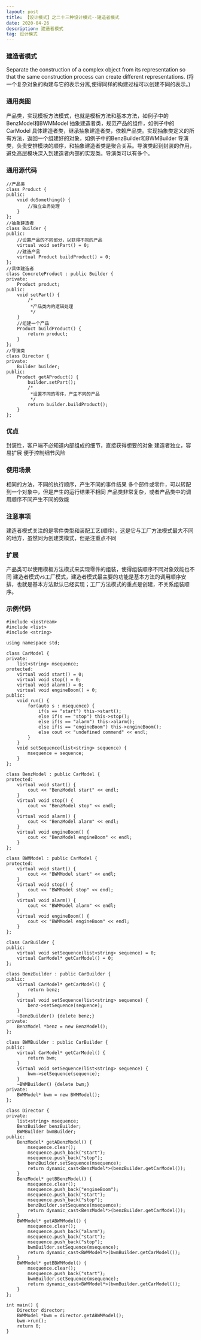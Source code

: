 ```yaml
---
layout: post
title: 【设计模式】之二十三种设计模式--建造者模式
date: 2020-04-26
description: 建造者模式
tag: 设计模式
---
```

### 建造者模式
Separate the construction of a complex object from its representation so that the same construction process can create different representations.
(将一个复杂对象的构建与它的表示分离,使得同样的构建过程可以创建不同的表示。)
### 通用类图
产品类，实现模板方法模式，也就是模板方法和基本方法，如例子中的BenzModel和BWMModel
抽象建造者类，规范产品的组件，如例子中的CarModel
具体建造者类，继承抽象建造者类，依赖产品类。实现抽象类定义的所有方法，返回一个组建好的对象，如例子中的BenzBuilder和BWMBuilder
导演类，负责安排模块的顺序，和抽象建造者类是聚合关系。导演类起到封装的作用，避免高层模块深入到建造者内部的实现类。导演类可以有多个。
### 通用源代码
```
//产品类
class Product {
public:
    void doSomething() {
        //独立业务处理
    }
};
//抽象建造者
class Builder {
public:
    //设置产品的不同部分，以获得不同的产品
    virtual void setPart() = 0;
    //建造产品
    virtual Product buildProduct() = 0;
};
//具体建造者
class ConcreteProduct : public Builder {
private:
    Product product;
public:
    void setPart() {
        /*
         *产品类内的逻辑处理
         */
    }
    //组建一个产品
    Product buildProduct() {
        return product;
    }
};
//导演类
class Director {
private:
    Builder builder;
public:
    Product getAProduct() {
        builder.setPart();
        /*
         *设置不同的零件，产生不同的产品
         */
        return builder.buildProduct();
    }
};
```
### 优点
封装性，客户端不必知道内部组成的细节，直接获得想要的对象
建造者独立，容易扩展
便于控制细节风险
### 使用场景
相同的方法，不同的执行顺序，产生不同的事件结果
多个部件或零件，可以转配到一个对象中，但是产生的运行结果不相同
产品类非常复杂，或者产品类中的调用顺序不同产生不同的效能
### 注意事项
建造者模式关注的是零件类型和装配工艺(顺序)，这是它与工厂方法模式最大不同的地方，虽然同为创建类模式，但是注重点不同
### 扩展
产品类可以使用模板方法模式来实现零件的组装，使得组装顺序不同对象效能也不同
建造者模式vs工厂模式，建造者模式最主要的功能是基本方法的调用顺序安排，也就是基本方法默认已经实现；工厂方法模式的重点是创建，不关系组装顺序。
### 示例代码
```
#include <iostream>
#include <list>
#include <string>

using namespace std;

class CarModel {
private:
    list<string> msequence;
protected:
    virtual void start() = 0;
    virtual void stop() = 0;
    virtual void alarm() = 0;
    virtual void engineBoom() = 0;
public:
    void run() {
        for(auto s : msequence) {
            if(s == "start") this->start();
            else if(s == "stop") this->stop();
            else if(s == "alarm") this->alarm();
            else if(s == "engineBoom") this->engineBoom();
            else cout << "undefined commend" << endl;
        }
    }
    void setSequence(list<string> sequence) {
        msequence = sequence;
    }
};

class BenzModel : public CarModel {
protected:
    virtual void start() {
        cout << "BenzModel start" << endl;
    }
    virtual void stop() {
        cout << "BenzModel stop" << endl;
    }
    virtual void alarm() {
        cout << "BenzModel alarm" << endl;
    }
    virtual void engineBoom() {
        cout << "BenzModel engineBoom" << endl;
    }
};

class BWMModel : public CarModel {
protected:
    virtual void start() {
        cout << "BWMModel start" << endl;
    }
    virtual void stop() {
        cout << "BWMModel stop" << endl;
    }
    virtual void alarm() {
        cout << "BWMModel alarm" << endl;
    }
    virtual void engineBoom() {
        cout << "BWMModel engineBoom" << endl;
    }
};

class CarBuilder {
public:
    virtual void setSequence(list<string> sequence) = 0;
    virtual CarModel* getCarModel() = 0;
};

class BenzBuilder : public CarBuilder {
public:
    virtual CarModel* getCarModel() {
        return benz;
    }
    virtual void setSequence(list<string> sequence) {
        benz->setSequence(sequence);
    }
    ~BenzBuilder() {delete benz;}
private:
    BenzModel *benz = new BenzModel();
};

class BWMBuilder : public CarBuilder {
public:
    virtual CarModel* getCarModel() {
        return bwm;
    }
    virtual void setSequence(list<string> sequence) {
        bwm->setSequence(sequence);
    }
    ~BWMBuilder() {delete bwm;}
private:
    BWMModel* bwm = new BWMModel();
};

class Director {
private:
    list<string> msequence;
    BenzBuilder benzBuilder;
    BWMBuilder bwmBuilder;
public:
    BenzModel* getABenzModel() {
        msequence.clear();
        msequence.push_back("start");
        msequence.push_back("stop");
        benzBuilder.setSequence(msequence);
        return dynamic_cast<BenzModel*>(benzBuilder.getCarModel());
    }
    BenzModel* getBBenzModel() {
        msequence.clear();
        msequence.push_back("engineBoom");
        msequence.push_back("start");
        msequence.push_back("stop");
        benzBuilder.setSequence(msequence);
        return dynamic_cast<BenzModel*>(benzBuilder.getCarModel());
    }
    BWMModel* getABWMModel() {
        msequence.clear();
        msequence.push_back("alarm");
        msequence.push_back("start");
        msequence.push_back("stop");
        bwmBuilder.setSequence(msequence);
        return dynamic_cast<BWMModel*>(bwmBuilder.getCarModel());
    }
    BWMModel* getBBWMModel() {
        msequence.clear();
        msequence.push_back("start");
        bwmBuilder.setSequence(msequence);
        return dynamic_cast<BWMModel*>(bwmBuilder.getCarModel());
    }
};

int main() {
    Director director;
    BWMModel *bwm = director.getABWMModel();
    bwm->run();
    return 0;
}
```

